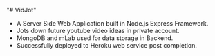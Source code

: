 "# VidJot" 
- A Server Side Web Application built in Node.js Express Framework.
- Jots down future youtube video ideas in private account.
- MongoDB and mLab used for data storage in Backend.
- Successfully deployed to Heroku web service post completion.
